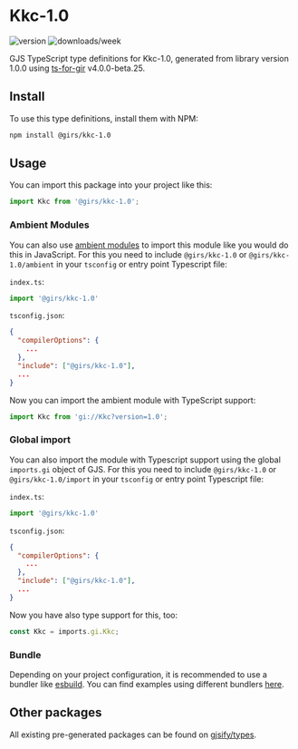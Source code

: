 
# Kkc-1.0

![version](https://img.shields.io/npm/v/@girs/kkc-1.0)
![downloads/week](https://img.shields.io/npm/dw/@girs/kkc-1.0)


GJS TypeScript type definitions for Kkc-1.0, generated from library version 1.0.0 using [ts-for-gir](https://github.com/gjsify/ts-for-gir) v4.0.0-beta.25.


## Install

To use this type definitions, install them with NPM:
```bash
npm install @girs/kkc-1.0
```

## Usage

You can import this package into your project like this:
```ts
import Kkc from '@girs/kkc-1.0';
```

### Ambient Modules

You can also use [ambient modules](https://github.com/gjsify/ts-for-gir/tree/main/packages/cli#ambient-modules) to import this module like you would do this in JavaScript.
For this you need to include `@girs/kkc-1.0` or `@girs/kkc-1.0/ambient` in your `tsconfig` or entry point Typescript file:

`index.ts`:
```ts
import '@girs/kkc-1.0'
```

`tsconfig.json`:
```json
{
  "compilerOptions": {
    ...
  },
  "include": ["@girs/kkc-1.0"],
  ...
}
```

Now you can import the ambient module with TypeScript support: 

```ts
import Kkc from 'gi://Kkc?version=1.0';
```

### Global import

You can also import the module with Typescript support using the global `imports.gi` object of GJS.
For this you need to include `@girs/kkc-1.0` or `@girs/kkc-1.0/import` in your `tsconfig` or entry point Typescript file:

`index.ts`:
```ts
import '@girs/kkc-1.0'
```

`tsconfig.json`:
```json
{
  "compilerOptions": {
    ...
  },
  "include": ["@girs/kkc-1.0"],
  ...
}
```

Now you have also type support for this, too:

```ts
const Kkc = imports.gi.Kkc;
```

### Bundle

Depending on your project configuration, it is recommended to use a bundler like [esbuild](https://esbuild.github.io/). You can find examples using different bundlers [here](https://github.com/gjsify/ts-for-gir/tree/main/examples).

## Other packages

All existing pre-generated packages can be found on [gjsify/types](https://github.com/gjsify/types).

